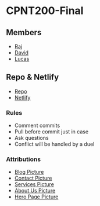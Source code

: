 # CPNT200-Final

## Members
* [Raj](https://github.com/Raj-Hunjan)
* [David](https://github.com/boostha)
* [Lucas](https://github.com/lucas-cq)

## Repo & Netlify
* [Repo](https://github.com/lucas-cq/cpnt200-final)
* [Netlify](https://dazzling-mccarthy-aa0dd3.netlify.app/)

### Rules
* Comment commits
* Pull before commit just in case
* Ask questions
* Conflict will be handled by a duel

### Attributions
* [Blog Picture](https://iconscout.com/3d/pencil-case-4329680)
* [Contact Picture](https://iconscout.com/3d/chatting-3078220)
* [Services Picture](https://iconscout.com/3d/line-chart-growth-3814121)
* [About Us Picture](https://iconscout.com/3d/kindle-3985334)
* [Hero Page Picture](https://iconscout.com/3d/responsive-device-3985340)